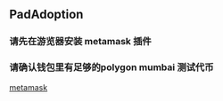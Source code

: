 
 ## PadAdoption
 ### 请先在游览器安装 metamask 插件 
 ### 请确认钱包里有足够的polygon mumbai 测试代币 
 [metamask](https://metamask.io/)
 


















